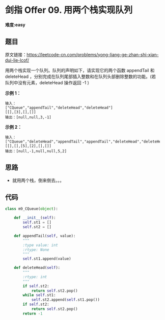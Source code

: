 # 剑指 Offer 09. 用两个栈实现队列
**难度:easy**
## 题目
原文链接：https://leetcode-cn.com/problems/yong-liang-ge-zhan-shi-xian-dui-lie-lcof/

用两个栈实现一个队列。队列的声明如下，请实现它的两个函数 appendTail 和 deleteHead ，分别完成在队列尾部插入整数和在队列头部删除整数的功能。(若队列中没有元素，deleteHead 操作返回 -1 )

**示例 1：**
```
输入：
["CQueue","appendTail","deleteHead","deleteHead"]
[[],[3],[],[]]
输出：[null,null,3,-1]
```
**示例 2：**
```
输入：
["CQueue","deleteHead","appendTail","appendTail","deleteHead","deleteHead"]
[[],[],[5],[2],[],[]]
输出：[null,-1,null,null,5,2]
```
## 思路
* 就用两个栈，倒来倒去。。。

## 代码
```python
class m9_CQueue(object):

    def __init__(self):
        self.st1 = []
        self.st2 = []

    def appendTail(self, value):
        """
        :type value: int
        :rtype: None
        """
        self.st1.append(value)

    def deleteHead(self):
        """
        :rtype: int
        """
        if self.st2:
            return self.st2.pop()
        while self.st1:
            self.st2.append(self.st1.pop())
        if self.st2:
            return self.st2.pop()
        return -1
```
